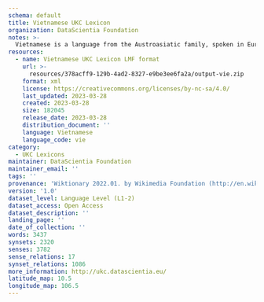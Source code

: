 ```yaml
---
schema: default
title: Vietnamese UKC Lexicon
organization: DataScientia Foundation
notes: >-
  Vietnamese is a language from the Austroasiatic family, spoken in Eurasia. The UKC Lexicon of Vietnamese is represented as a lexico-semantic network. It consists of words, word senses, synsets, as well as sense-level and synset-level relationships.
resources:
  - name: Vietnamese UKC Lexicon LMF format
    url: >-
      resources/378acff9-129b-4ad2-8327-e9be3ee6fa2a/output-vie.zip
    format: xml
    license: https://creativecommons.org/licenses/by-nc-sa/4.0/
    last_updated: 2023-03-28
    created: 2023-03-28
    size: 182045
    release_date: 2023-03-28
    distribution_document: ''
    language: Vietnamese
    language_code: vie
category:
  - UKC Lexicons
maintainer: DataScientia Foundation
maintainer_email: ''
tags: ''
provenance: 'Wiktionary 2022.01. by Wikimedia Foundation (http://en.wiktionary.org); CogNet 2.1 by Khuyagbaatar Batsuren, National University of Mongolia (http://cognet.ukc.disi.unitn.it); KinDiv: Kinship Diversity 1.0 by Temuulen Khishigsuren (http://ukc.disi.unitn.it/index.php/kinship/); UniMet: Universal Metonymy 1.0 by Temuulen Khishigsuren and Gábor Bella (http://ukc.disi.unitn.it/index.php/metonymy/); MorphyNet 2.0 by Gábor Bella and Khuyagbaatar Batsuren (http://ukc.disi.unitn.it/index.php/morphynet/); Antonymy 1.0 by Gábor Bella (http://ukc.datascientia.eu); Princeton WordNet 2.1 by Princeton University (https://wordnet.princeton.edu)'
version: '1.0'
dataset_level: Language Level (L1-2)
dataset_access: Open Access
dataset_description: ''
landing_page: ''
date_of_collection: ''
words: 3437
synsets: 2320
senses: 3782
sense_relations: 17
synset_relations: 1086
more_information: http://ukc.datascientia.eu/
latitude_map: 10.5
longitude_map: 106.5
---
```

